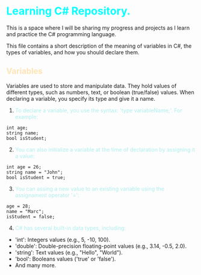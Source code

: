 # <span style="color:#00FFFF"> Learning C# Repository. </span>

This is a space where I will be sharing my progress and projects as I learn and practice the C# programming language.

This file contains a short description of the meaning of variables in C#, the types of variables, and how you should declare them.

## <span style="color:#FFE4B5"> Variables </span>

Variables are used to store and manipulate data. They hold values of different types, such as numbers, text, or boolean (true/false) values. When declaring a variable, you specify its type and give it a name.

1. <span style="color:#AFEEEE"> To declare a variable, you use the syntax: 'type variableName;'. For example: </span>

```
int age;
string name;
bool isStudent;
```

2. <span style="color:#AFEEEE"> You can also initialize a variable at the time of declaration by assigning it a value: </span>

```
int age = 26;
string name = "John";
bool isStudent = true;
```

3. <span style="color:#AFEEEE"> You can assing a new value to an existing variable using the assignament operator '=': </span>

```
age = 28;
name = "Marc";
isStudent = false;
```

4. <span style="color:#AFEEEE"> C# has several built-in data types, including: </span>

- 'int': Integers values (e.g., 5, -10, 100).
- 'double': Double-precision floating-point values (e.g., 3.14, -0.5, 2.0).
- 'string': Text values (e.g., "Hello", "World").
- 'bool': Booleans values ('true' or 'false').
- And many more.